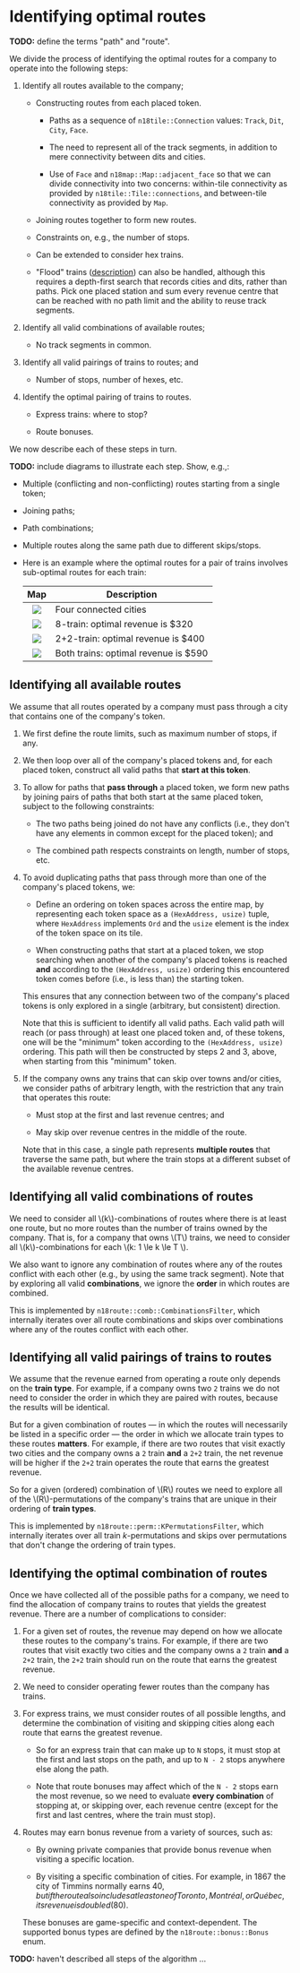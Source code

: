 # Identifying optimal routes

**TODO:** define the terms "path" and "route".

We divide the process of identifying the optimal routes for a company to
operate into the following steps:

1. Identify all routes available to the company;

   + Constructing routes from each placed token.

     + Paths as a sequence of `n18tile::Connection` values: `Track`, `Dit`,
       `City`, `Face`.

     + The need to represent all of the track segments, in addition to mere
       connectivity between dits and cities.

     + Use of `Face` and `n18map::Map::adjacent_face` so that we can divide
       connectivity into two concerns: within-tile connectivity as provided by
       `n18tile::Tile::connections`, and between-tile connectivity as provided
       by `Map`.

   + Joining routes together to form new routes.

   + Constraints on, e.g., the number of stops.

   + Can be extended to consider hex trains.

   + "Flood" trains
     ([description](https://boardgamegeek.com/listitem/7326833?commentid=9566272#comment9566272))
     can also be handled, although this requires a depth-first search that
     records cities and dits, rather than paths.
     Pick one placed station and sum every revenue centre that can be reached
     with no path limit and the ability to reuse track segments.

2. Identify all valid combinations of available routes;

   + No track segments in common.

3. Identify all valid pairings of trains to routes; and

   + Number of stops, number of hexes, etc.

4. Identify the optimal pairing of trains to routes.

   + Express trains: where to stop?

   + Route bonuses.

We now describe each of these steps in turn.

**TODO:** include diagrams to illustrate each step.
Show, e.g.,:

- Multiple (conflicting and non-conflicting) routes starting from a single
  token;

- Joining paths;

- Path combinations;

- Multiple routes along the same path due to different skips/stops.

- Here is an example where the optimal routes for a pair of trains involves
  sub-optimal routes for each train:

  | Map                  | Description                          |
  |:--------------------:|--------------------------------------|
  | ![](opt_r1.png)      | Four connected cities                |
  | ![](opt_r1_8.png)    | 8-train: optimal revenue is $320     |
  | ![](opt_r1_2p2.png)  | 2+2-train: optimal revenue is $400   |
  | ![](opt_r1_both.png) | Both trains: optimal revenue is $590 |

## Identifying all available routes

We assume that all routes operated by a company must pass through a city that
contains one of the company's token.

1. We first define the route limits, such as maximum number of stops, if any.

2. We then loop over all of the company's placed tokens and, for each placed
   token, construct all valid paths that **start at this token**.

3. To allow for paths that **pass through** a placed token, we form new paths
   by joining pairs of paths that both start at the same placed token, subject
   to the following constraints:

   - The two paths being joined do not have any conflicts (i.e., they don't
     have any elements in common except for the placed token); and

   - The combined path respects constraints on length, number of stops, etc.

4. To avoid duplicating paths that pass through more than one of the company's
   placed tokens, we:

   - Define an ordering on token spaces across the entire map, by representing
     each token space as a `(HexAddress, usize)` tuple, where `HexAddress`
     implements `Ord` and the `usize` element is the index of the token space
     on its tile.

   - When constructing paths that start at a placed token, we stop searching
     when another of the company's placed tokens is reached **and** according
     to the `(HexAddress, usize)` ordering this encountered token comes before
     (i.e., is less than) the starting token.

   This ensures that any connection between two of the company's placed tokens
   is only explored in a single (arbitrary, but consistent) direction.

   Note that this is sufficient to identify all valid paths.
   Each valid path will reach (or pass through) at least one placed token and,
   of these tokens, one will be the "minimum" token according to the
   `(HexAddress, usize)` ordering.
   This path will then be constructed by steps 2 and 3, above, when starting
   from this "minimum" token.

5. If the company owns any trains that can skip over towns and/or cities, we
   consider paths of arbitrary length, with the restriction that any train
   that operates this route:

   - Must stop at the first and last revenue centres; and

   - May skip over revenue centres in the middle of the route.

   Note that in this case, a single path represents **multiple routes** that
   traverse the same path, but where the train stops at a different subset of
   the available revenue centres.

## Identifying all valid combinations of routes

We need to consider all \\(k\\)-combinations of routes where there is at least
one route, but no more routes than the number of trains owned by the company.
That is, for a company that owns \\(T\\) trains, we need to consider all
\\(k\\)-combinations for each \\(k: 1 \le k \le T \\).

We also want to ignore any combination of routes where any of the routes
conflict with each other (e.g., by using the same track segment).
Note that by exploring all valid **combinations**, we ignore the **order** in
which routes are combined.

This is implemented by `n18route::comb::CombinationsFilter`, which internally
iterates over all route combinations and skips over combinations where any of
the routes conflict with each other.

## Identifying all valid pairings of trains to routes

We assume that the revenue earned from operating a route only depends on the
**train type**.
For example, if a company owns two `2` trains we do not need to consider the
order in which they are paired with routes, because the results will be
identical.

But for a given combination of routes &mdash; in which the routes will
necessarily be listed in a specific order &mdash; the order in which we
allocate train types to these routes **matters**.
For example, if there are two routes that visit exactly two cities and the
company owns a `2` train **and** a `2+2` train, the net revenue will be higher
if the `2+2` train operates the route that earns the greatest revenue.

So for a given (ordered) combination of \\(R\\) routes we need to explore all
of the \\(R\\)-permutations of the company's trains that are unique in their
ordering of **train types**.

This is implemented by `n18route::perm::KPermutationsFilter`, which internally
iterates over all train *k*-permutations and skips over permutations that
don't change the ordering of train types.

## Identifying the optimal combination of routes

Once we have collected all of the possible paths for a company, we need to
find the allocation of company trains to routes that yields the greatest
revenue.
There are a number of complications to consider:

1. For a given set of routes, the revenue may depend on how we allocate these
   routes to the company's trains.
   For example, if there are two routes that visit exactly two cities and the
   company owns a `2` train **and** a `2+2` train, the `2+2` train should run
   on the route that earns the greatest revenue.

2. We need to consider operating fewer routes than the company has trains.

3. For express trains, we must consider routes of all possible lengths, and
   determine the combination of visiting and skipping cities along each route
   that earns the greatest revenue.

   + So for an express train that can make up to `N` stops, it must stop at
     the first and last stops on the path, and up to `N - 2` stops anywhere
     else along the path.

   + Note that route bonuses may affect which of the `N - 2` stops earn the
     most revenue, so we need to evaluate **every combination** of stopping
     at, or skipping over, each revenue centre (except for the first and last
     centres, where the train must stop).

4. Routes may earn bonus revenue from a variety of sources, such as:

   + By owning private companies that provide bonus revenue when visiting a
     specific location.

   + By visiting a specific combination of cities.
     For example, in 1867 the city of Timmins normally earns $40, but if the
     route also includes at least one of Toronto, Montréal, or Québec, its
     revenue is doubled ($80).

   These bonuses are game-specific and context-dependent.
   The supported bonus types are defined by the `n18route::bonus::Bonus` enum.

**TODO:** haven't described all steps of the algorithm ...
